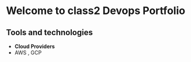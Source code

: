 # Welcome to class2 Devops Portfolio

## **Tools and technologies**
- **Cloud Providers**
- AWS , GCP